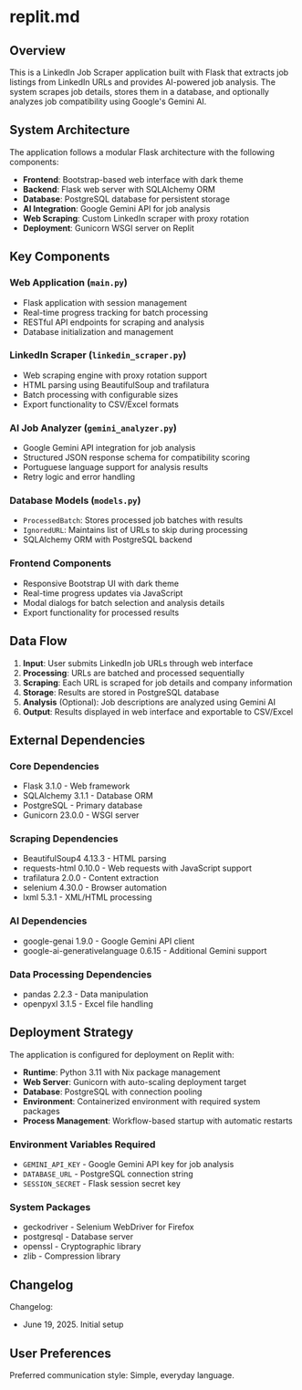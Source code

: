 # replit.md

## Overview

This is a LinkedIn Job Scraper application built with Flask that extracts job listings from LinkedIn URLs and provides AI-powered job analysis. The system scrapes job details, stores them in a database, and optionally analyzes job compatibility using Google's Gemini AI.

## System Architecture

The application follows a modular Flask architecture with the following components:

- **Frontend**: Bootstrap-based web interface with dark theme
- **Backend**: Flask web server with SQLAlchemy ORM
- **Database**: PostgreSQL database for persistent storage
- **AI Integration**: Google Gemini API for job analysis
- **Web Scraping**: Custom LinkedIn scraper with proxy rotation
- **Deployment**: Gunicorn WSGI server on Replit

## Key Components

### Web Application (`main.py`)
- Flask application with session management
- Real-time progress tracking for batch processing
- RESTful API endpoints for scraping and analysis
- Database initialization and management

### LinkedIn Scraper (`linkedin_scraper.py`)
- Web scraping engine with proxy rotation support
- HTML parsing using BeautifulSoup and trafilatura
- Batch processing with configurable sizes
- Export functionality to CSV/Excel formats

### AI Job Analyzer (`gemini_analyzer.py`)
- Google Gemini API integration for job analysis
- Structured JSON response schema for compatibility scoring
- Portuguese language support for analysis results
- Retry logic and error handling

### Database Models (`models.py`)
- `ProcessedBatch`: Stores processed job batches with results
- `IgnoredURL`: Maintains list of URLs to skip during processing
- SQLAlchemy ORM with PostgreSQL backend

### Frontend Components
- Responsive Bootstrap UI with dark theme
- Real-time progress updates via JavaScript
- Modal dialogs for batch selection and analysis details
- Export functionality for processed results

## Data Flow

1. **Input**: User submits LinkedIn job URLs through web interface
2. **Processing**: URLs are batched and processed sequentially
3. **Scraping**: Each URL is scraped for job details and company information
4. **Storage**: Results are stored in PostgreSQL database
5. **Analysis** (Optional): Job descriptions are analyzed using Gemini AI
6. **Output**: Results displayed in web interface and exportable to CSV/Excel

## External Dependencies

### Core Dependencies
- Flask 3.1.0 - Web framework
- SQLAlchemy 3.1.1 - Database ORM
- PostgreSQL - Primary database
- Gunicorn 23.0.0 - WSGI server

### Scraping Dependencies
- BeautifulSoup4 4.13.3 - HTML parsing
- requests-html 0.10.0 - Web requests with JavaScript support
- trafilatura 2.0.0 - Content extraction
- selenium 4.30.0 - Browser automation
- lxml 5.3.1 - XML/HTML processing

### AI Dependencies
- google-genai 1.9.0 - Google Gemini API client
- google-ai-generativelanguage 0.6.15 - Additional Gemini support

### Data Processing Dependencies
- pandas 2.2.3 - Data manipulation
- openpyxl 3.1.5 - Excel file handling

## Deployment Strategy

The application is configured for deployment on Replit with:

- **Runtime**: Python 3.11 with Nix package management
- **Web Server**: Gunicorn with auto-scaling deployment target
- **Database**: PostgreSQL with connection pooling
- **Environment**: Containerized environment with required system packages
- **Process Management**: Workflow-based startup with automatic restarts

### Environment Variables Required
- `GEMINI_API_KEY` - Google Gemini API key for job analysis
- `DATABASE_URL` - PostgreSQL connection string
- `SESSION_SECRET` - Flask session secret key

### System Packages
- geckodriver - Selenium WebDriver for Firefox
- postgresql - Database server
- openssl - Cryptographic library
- zlib - Compression library

## Changelog

Changelog:
- June 19, 2025. Initial setup

## User Preferences

Preferred communication style: Simple, everyday language.